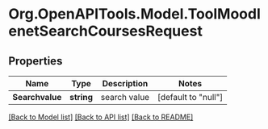 # Org.OpenAPITools.Model.ToolMoodlenetSearchCoursesRequest

## Properties

Name | Type | Description | Notes
------------ | ------------- | ------------- | -------------
**Searchvalue** | **string** | search value | [default to "null"]

[[Back to Model list]](../README.md#documentation-for-models) [[Back to API list]](../README.md#documentation-for-api-endpoints) [[Back to README]](../README.md)

